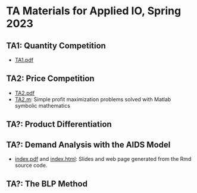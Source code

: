 # TA Materials for Applied IO, Spring 2023

## TA1: Quantity Competition
- [TA1.pdf](https://github.com/Nagato0376/IO-TA-AIDS/blob/ccb87c854b9e67ec79e4ecd47840d879c325ef27/TA1.pdf)

## TA2: Price Competition
- [TA2.pdf](https://github.com/Nagato0376/IO-TA-AIDS/blob/ccb87c854b9e67ec79e4ecd47840d879c325ef27/TA2.pdf)
- [TA2.m](https://github.com/Nagato0376/IO-TA-AIDS/blob/ccb87c854b9e67ec79e4ecd47840d879c325ef27/TA2.m): Simple profit maximization problems solved with Matlab symbolic mathematics

## TA?: Product Differentiation

## TA?: Demand Analysis with the AIDS Model
- [index.pdf](https://github.com/Nagato0376/IO-TA-AIDS/blob/ccb87c854b9e67ec79e4ecd47840d879c325ef27/docs/index.pdf) and [index.html](https://nagato0376.github.io/IO-TA-AIDS/): Slides and web page generated from the Rmd source code. 

## TA?: The BLP Method